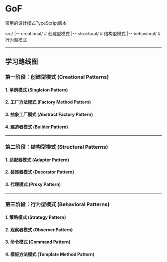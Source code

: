# GoF
常用的设计模式TypeScript版本

src/
|-- creational/     # 创建型模式
|-- structural/     # 结构型模式
|-- behavioral/     # 行为型模式

---

## 学习路线图
### **第一阶段：创建型模式 (Creational Patterns)**
#### **1. 单例模式 (Singleton Pattern)**
#### **2. 工厂方法模式 (Factory Method Pattern)**
#### **3. 抽象工厂模式 (Abstract Factory Pattern)**
#### **4. 建造者模式 (Builder Pattern)**
---

### **第二阶段：结构型模式 (Structural Patterns)**
#### **1. 适配器模式 (Adapter Pattern)**
#### **2. 装饰器模式 (Decorator Pattern)**
#### **3. 代理模式 (Proxy Pattern)**
---

### **第三阶段：行为型模式 (Behavioral Patterns)**
#### **1. 策略模式 (Strategy Pattern)**
#### **2. 观察者模式 (Observer Pattern)**
#### **3. 命令模式 (Command Pattern)**
#### **4. 模板方法模式 (Template Method Pattern)**
